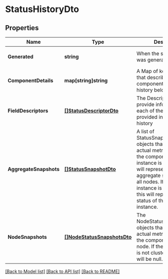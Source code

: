 # StatusHistoryDto

## Properties
Name | Type | Description | Notes
------------ | ------------- | ------------- | -------------
**Generated** | **string** | When the status history was generated. | [optional] [default to null]
**ComponentDetails** | **map[string]string** | A Map of key/value pairs that describe the component that the status history belongs to | [optional] [default to null]
**FieldDescriptors** | [**[]StatusDescriptorDto**](StatusDescriptorDTO.md) | The Descriptors that provide information on each of the metrics provided in the status history | [optional] [default to null]
**AggregateSnapshots** | [**[]StatusSnapshotDto**](StatusSnapshotDTO.md) | A list of StatusSnapshotDTO objects that provide the actual metric values for the component. If the NiFi instance is clustered, this will represent the aggregate status across all nodes. If the NiFi instance is not clustered, this will represent the status of the entire NiFi instance. | [optional] [default to null]
**NodeSnapshots** | [**[]NodeStatusSnapshotsDto**](NodeStatusSnapshotsDTO.md) | The NodeStatusSnapshotsDTO objects that provide the actual metric values for the component, for each node. If the NiFi instance is not clustered, this value will be null. | [optional] [default to null]

[[Back to Model list]](../README.md#documentation-for-models) [[Back to API list]](../README.md#documentation-for-api-endpoints) [[Back to README]](../README.md)

